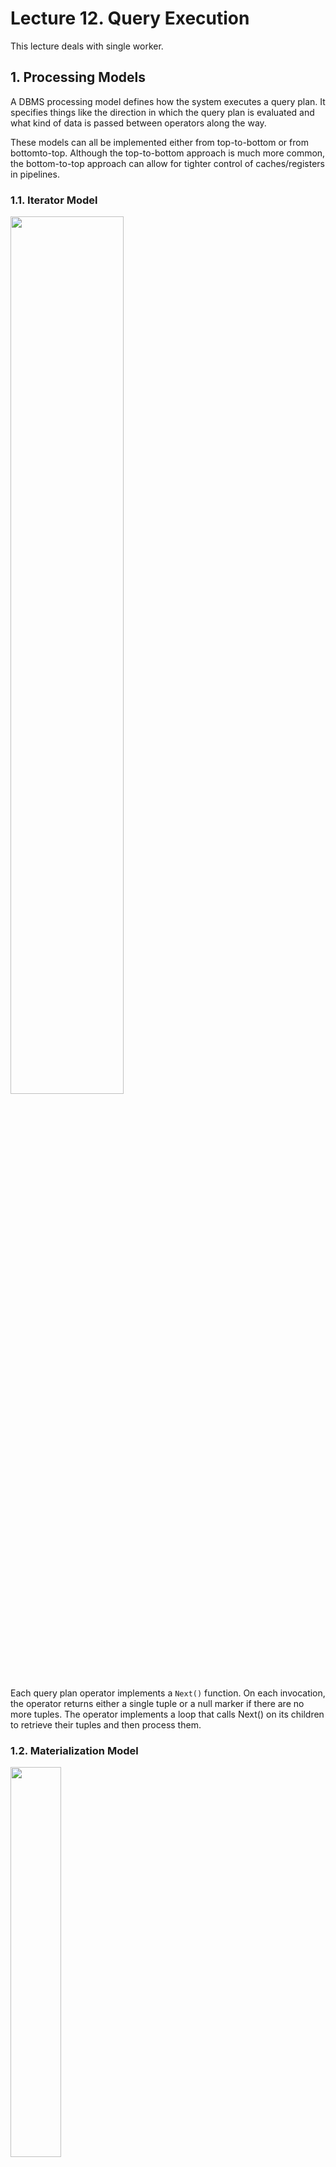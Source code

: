 # Lecture 12. Query Execution

This lecture deals with single worker.

## 1. Processing Models

A DBMS processing model defines how the system executes a query plan. It specifies things like the direction in which the query plan is evaluated and what kind of data is passed between operators along the way.

These models can all be implemented either from top-to-bottom or from bottomto-top. Although the top-to-bottom approach is much more common, the bottom-to-top approach can allow for tighter control of caches/registers in pipelines.

### 1.1. Iterator Model

<img src="img/l12_1.PNG" width="60%" />

Each query plan operator implements a `Next()` function. On each invocation, the operator returns either a single tuple or a null marker if there are no more tuples. The operator implements a loop that calls Next() on its children to retrieve their tuples and then process them.

### 1.2. Materialization Model

<img src="img/l12_2.PNG" width="40%" />

Each operator processes its input all at once and then emits its output `all at once`. The operator "materializes" its output as a single result. The DBMS can push down hints (e.g., LIMIT) to avoid scanning too many tuples. Can send either a materialized row or a single column.

This approach is better for OLTP workloads because queries typically only access a small number of tuples
at a time. Thus, there are fewer function calls to retrieve tuples. The materialization model is not suited
for OLAP queries with large intermediate results because the DBMS may have to spill those results to disk
between operators.

### 1.3. Vectorized / Batch Model

<img src="img/l12_3.PNG" width="40%" />

`Next()` with `batch`. The operator’s internal loop implementation is optimized for processing batches of data instead of a single item at a time. The size of the batch can vary based on hardware or query properties. 


## 2. Access Methods

An access method is how the DBMS accesses the data stored in a table. In general, there are two approaches to access models; data is either read from a table or from an index with a sequential scan.

### 2.1. Sequential Scan

Iterates over every page in the table and retrieves it from the buffer pool

#### Optimizations

These are dealt in other lecture

- Prefetching (L06): Fetch the next few pages in advance so that the DBMS does not have to block on storage I/O when accessing each page.
- Buffer Pool Bypass (L06): The scan operator stores pages that it fetches from disk in its local memory instead of the buffer pool in order to avoid sequential flooding.
- Parallelization (L13): Execute the scan using multiple threads/processes in parallel.
- Late Materialization (L11): DSM DBMSs can delay stitching together tuples until the upper parts of the
query plan. This allows each operator to pass the minimal amount of information needed to the next
operator (e.g. record ID, offset to record in column). This is only useful in column-store systems.
- Heap Clustering (L08): Tuples are stored in the heap pages using an order specified by a clustering index.

These are focused in this lecture

- Approximate Queries (Lossy Data Skipping): Execute queries on a sampled subset of the entire
table to produce approximate results. This is typically done for computing aggregations in a scenario
that allow a low error to produce a nearly accurate answer.
- Zone Map (Lossless Data Skipping): Pre-compute aggregations for each tuple attribute in a page.
The DBMS can then decide whether it needs to access a page by checking its Zone Map first. The
Zone Maps for each page are stored in separate pages and there are typically multiple entries in each
Zone Map page. Thus, it is possible to reduce the total number of pages examined in a sequential
scan. Zone maps are particularly valuable in the cloud database systems where data transfer over a
network incurs a bigger cost. See Figure 4 for an example of a Zone Map.


### 2.2. Index Scan

In an index scan, the DBMS picks an index to find the tuples that a query needs.

It depends whether to use which index or not.

<img src="img/l12_4.PNG" width="60%" />



## 3. Modification Queries


Operators that modify the database (INSERT, UPDATE, DELETE) are responsible for checking constraints and
updating indexes. For UPDATE/DELETE, child operators pass Record IDs for target tuples and must keep track
of previously seen tuples. (Halloween Problem)


## 4. Expression Evaluation

The DBMS represents a WHERE clause as an expression tree (see Figure 7 for an example). The nodes in the
tree represent different expression types.

<img src="img/l12_5.PNG" width="60%" />


Evaluating predicates in this manner is slow because the DBMS must traverse the entire tree and determine
the correct action to take for each operator. A better approach is to just evaluate the expression directly (think
JIT compilation). Based on a internal cost model, the DBMS would determine whether code generation will
be adopted to accelerate a query.

<img src="img/l12_6.PNG" width="30%" />



# Lecture 13. Query Execution 2

This lecture deals with multiple workers.


## 1. Process Models

There are two major process models that a DBMS may adopt: process per worker and thread per worker. A
third common database usage pattern takes an embedded approach.

### 1.1. Process per Worker

<img src="img/l13_1.PNG" width="50%" />

The most basic approach is process per worker. Here, each worker is a separate OS process, and thus
relies on OS scheduler. An application sends a request and opens a connection to the databases system.
Some dispatcher receives the request selects one of its worker processes to manage the connection. The
application now communicates directly with the worker who is responsible for executing the request that the
query wants.

Relying on the operating system for scheduling effectively reduces the DBMS’s control over execution.
Further, this model depends on shared memory to maintain global data structures or relies on message
passing, which has higher overhead.

An advantage of the process per worker approach is that a process crash doesn’t disrupt the whole system
because each worker runs in the context of its own OS process.




### 1.2. Thread per Worker

Almost every DBMS created in the last 20 years

<img src="img/l13_2.PNG" width="50%" />

The most common model nowadays is thread per worker. Instead of having different processes doing
different tasks, each database system has only one process with multiple worker threads. In this environment,
the DBMS has full control over the tasks and threads, it can manage it own scheduling. The multi-threaded
model may or may not use a dispatcher thread.

Using multi-threaded architecture provides certain advantages. For one, there is less overhead per context
switch. Additionally, a shared model does not have to be maintained. However, the thread per worker model
does not necessarily imply that the DBMS supports intra-query parallelism.



### 1.3. Embedded DBMS

<img src="img/l13_3.PNG" width="35%" />

Runs DBMS in the same address space of the application, as opposed to a client-server model where the database stands independent of the application. In this scenario, the application will set up the threads and tasks to run on the database system. The application itself will largely be responsible for scheduling. (DuckDB, SQLite, and RocksDB)



## 2. Inter Query Parallelism

If the queries are read-only, then little coordination is required between queries. However, if multiple queries
are updating the database concurrently, more complicated conflicts arise. These issues are discussed further
in lecture 15. (`Transaction ACID`)


## 3. Intra-Query Parallelism

In intra-query parallelism, the DBMS executes the operations of a `single query in parallel`. This decreases latency for long-running queries.

The organization of intra-query parallelism can be thought of in terms of a producer/consumer paradigm. Each operator is a producer of data as well as a consumer of data from some operator running below it.

### 3.1. Intra-Operator Parallelism (Horizontal)

Operators are decomposed into independent fragments that perform the same function on different (disjoint) subsets of data.

<img src="img/l13_4.PNG" width="50%" />

In general, there are three types of exchange operators:

<img src="img/l13_5.PNG" width="50%" />

### 3.2. Inter-Operator Parallelism (Vertical)

In inter-operator parallelism, the DBMS overlaps operators in order to pipeline data from one stage to the next without materialization. This is sometimes called `pipelined parallelism`. (seems like stream processing)

<img src="img/l13_6.PNG" width="50%" />


### 3.3. Intra + Inter Parallelism (Bushy Parallelism)

Bushy parallelism is a hybrid of intra-operator and inter-operator parallelism where workers execute multiple operators from different segments of the query plan at the same time.

<img src="img/l13_7.PNG" width="50%" />


## I/O Parallelism

Using additional processes/threads to execute queries in parallel will not improve performance if the disk is always the main bottleneck.  Therefore, it is important to be able to split a database across multiple storage devices.

- Multi-Disk Parallelism: Storage Appliances / RAID
- Database Partitioning: the database is split up into disjoint subsets that can be assigned to discrete disks. Some DBMSs allow for specification of the disk location of each individual database.











